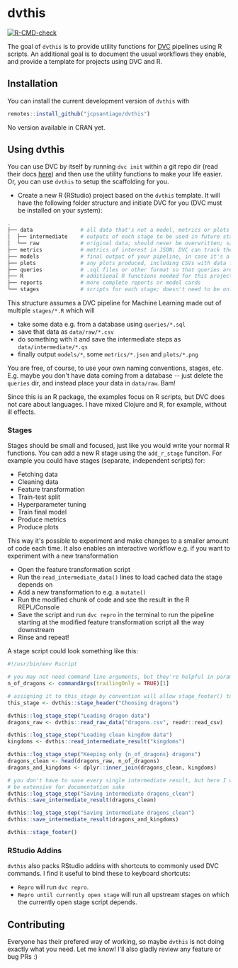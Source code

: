 
# dvthis

<!-- badges: start -->
[![R-CMD-check](https://github.com/jcpsantiago/dvthis/workflows/R-CMD-check/badge.svg)](https://github.com/jcpsantiago/dvthis/actions)
<!-- badges: end -->

The goal of `dvthis` is to provide utility functions for [DVC](https://dvc.org) 
pipelines using R scripts.
An additional goal is to document the usual workflows they enable, and provide
a template for projects using DVC and R.

## Installation

You can install the current development version of `dvthis` with

``` r
remotes::install_github("jcpsantiago/dvthis")
```

No version available in CRAN yet.

## Using dvthis

You can use DVC by itself by running `dvc init` within a git repo dir
(read their docs [here](https://dvc.org/doc)) and then use the utility functions
to make your life easier.
Or, you can use `dvthis` to setup the scaffolding for you.

* Create a new R (RStudio) project based on the `dvthis` template.
It will have the following folder structure and initiate DVC for you 
(DVC must be installed on your system):

```sh
.
├── data               # all data that's not a model, metrics or plots goes here
│  ├── intermediate    # outputs of each stage to be used in future stages
│  └── raw             # original data; should never be overwritten; saved in remote storage with DVC
├── metrics            # metrics of interest in JSON; DVC can track these over time
├── models             # final output of your pipeline, in case it's a model
├── plots              # any plots produced, including CSVs with data for plots (see DVC docs)
├── queries            # .sql files or other format so that queries are also tracked
├── R                  # additional R functions needed for this project and not in a pkg yet
├── reports            # more complete reports or model cards
└── stages             # scripts for each stage; doesn't need to be only in R!
```

This structure assumes a DVC pipeline for Machine Learning made out of multiple `stages/*.R` which will 

* take some data e.g. from a database using `queries/*.sql`
* save that data as `data/raw/*.csv`
* do something with it and save the intermediate steps as `data/intermediate/*.qs`
* finally output `models/*`, some `metrics/*.json` and `plots/*.png`

You are free, of course, to use your own naming conventions, stages, etc.
E.g. maybe you don't have data coming from a database -- just delete the `queries` dir,
and instead place your data in `data/raw`. Bam!

Since this is an R package, the examples focus on R scripts, but DVC does not care about languages.
I have mixed Clojure and R, for example, without ill effects.


### Stages

Stages should be small and focused, just like you would write your normal R functions.
You can add a new R stage using the `add_r_stage` funciton.
For example you could have stages (separate, independent scripts) for:

* Fetching data
* Cleaning data
* Feature transformation
* Train-test split
* Hyperparameter tuning
* Train final model
* Produce metrics
* Produce plots

This way it's possible to experiment and make changes to a smaller amount of code 
each time.
It also enables an interactive workflow e.g. if you want to experiment with a new transformation

* Open the feature transformation script
* Run the `read_intermediate_data()` lines to load cached data the stage depends on
* Add a new transformation to e.g. a `mutate()`
* Run the modified chunk of code and see the result in the R REPL/Console
* Save the script and run `dvc repro` in the terminal to run the pipeline starting at the modified feature transformation script all the way downstream
* Rinse and repeat!

A stage script could look something like this:
```r
#!/usr/bin/env Rscript

# you may not need command line arguments, but they're helpful in parameterised pipelines
n_of_dragons <- commandArgs(trailingOnly = TRUE)[1]

# assigning it to this_stage by convention will allow stage_footer() to be called without args
this_stage <- dvthis::stage_header("Choosing dragons")

dvthis::log_stage_step("Loading dragon data")
dragons_raw <- dvthis::read_raw_data("dragons.csv", readr::read_csv)

dvthis::log_stage_step("Loading clean kingdom data")
kingdoms <- dvthis::read_intermediate_result("kingdoms")

dvthis::log_stage_step("Keeping only {n_of_dragons} dragons")
dragons_clean <- head(dragons_raw, n_of_dragons)
dragons_and_kingdoms <- dplyr::inner_join(dragons_clean, kingdoms)

# you don't have to save every single intermediate result, but here I want to 
# be extensive for documentation sake
dvthis::log_stage_step("Saving intermediate dragons_clean")
dvthis::save_intermediate_result(dragons_clean)

dvthis::log_stage_step("Saving intermediate dragons_clean")
dvthis::save_intermediate_result(dragons_and_kingdoms)

dvthis::stage_footer()
```

### RStudio Addins

`dvthis` also packs RStudio addins with shortcuts to commonly used DVC commands.
I find it useful to bind these to keyboard shortcuts:

* `Repro` will run `dvc repro`.
* `Repro until currently open stage` will run all upstream stages on which the currently open stage script depends.

## Contributing

Everyone has their prefered way of working, so maybe `dvthis` is not doing exactly what you need. Let me know! I'll also gladly review any feature or bug PRs :)
